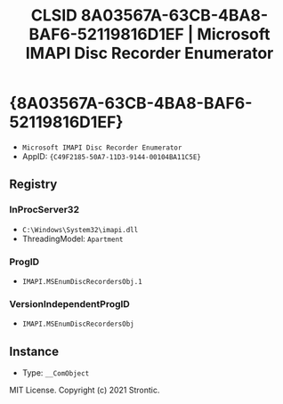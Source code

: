 ﻿---
title: "CLSID 8A03567A-63CB-4BA8-BAF6-52119816D1EF | Microsoft IMAPI Disc Recorder Enumerator"
excerpt: What is COM-Object CLSID 8A03567A-63CB-4BA8-BAF6-52119816D1EF?
---

# {8A03567A-63CB-4BA8-BAF6-52119816D1EF}

* `Microsoft IMAPI Disc Recorder Enumerator`
* AppID: `{C49F2185-50A7-11D3-9144-00104BA11C5E}`

## Registry


### InProcServer32

* `C:\Windows\System32\imapi.dll`
* ThreadingModel: `Apartment`

### ProgID

* `IMAPI.MSEnumDiscRecordersObj.1`

### VersionIndependentProgID

* `IMAPI.MSEnumDiscRecordersObj`

## Instance

* Type: `__ComObject`

MIT License. Copyright (c) 2021 Strontic.


